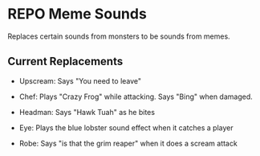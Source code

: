 # REPO Meme Sounds

Replaces certain sounds from monsters to be sounds from memes.

## Current Replacements

- Upscream: Says "You need to leave"

- Chef: Plays "Crazy Frog" while attacking. Says "Bing" when damaged.

- Headman: Says "Hawk Tuah" as he bites

- Eye: Plays the blue lobster sound effect when it catches a player

- Robe: Says "is that the grim reaper" when it does a scream attack

